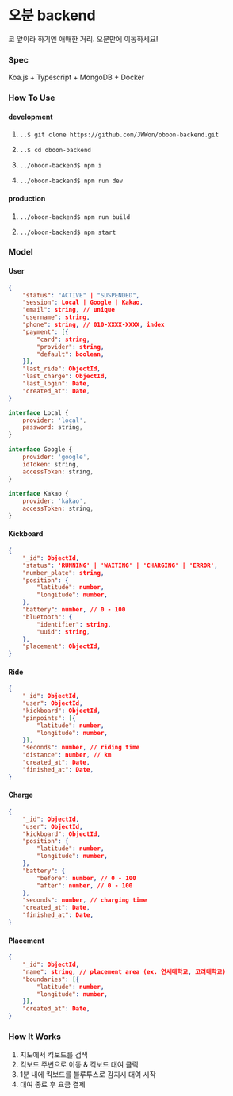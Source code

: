 # 오분 backend

코 앞이라 하기엔 애매한 거리. 오분만에 이동하세요!

### Spec

Koa.js + Typescript + MongoDB + Docker

### How To Use

#### development

1. `..$ git clone https://github.com/JWWon/oboon-backend.git`

2. `..$ cd oboon-backend`

3. `../oboon-backend$ npm i`

4. `../oboon-backend$ npm run dev`

#### production

1. `../oboon-backend$ npm run build`

2. `../oboon-backend$ npm start`

### Model

#### User

```json
{
    "status": "ACTIVE" | "SUSPENDED",
    "session": Local | Google | Kakao,
    "email": string, // unique
    "username": string,
    "phone": string, // 010-XXXX-XXXX, index
    "payment": [{
        "card": string,
        "provider": string,
        "default": boolean,
    }],
    "last_ride": ObjectId,
    "last_charge": ObjectId,
    "last_login": Date,
    "created_at": Date,
}
```

```javascript
interface Local {
    provider: 'local',
	password: string,
}
    
interface Google {
    provider: 'google',
	idToken: string,
	accessToken: string,
}
    
interface Kakao {
	provider: 'kakao',
	accessToken: string,
}
```

#### Kickboard

```json
{
    "_id": ObjectId,
    "status": 'RUNNING' | 'WAITING' | 'CHARGING' | 'ERROR',
    "number_plate": string,
    "position": {
        "latitude": number,
        "longitude": number,
    },
    "battery": number, // 0 - 100
    "bluetooth": {
        "identifier": string,
        "uuid": string,
    },
    "placement": ObjectId,
}
```

#### Ride

```json
{
    "_id": ObjectId,
    "user": ObjectId,
    "kickboard": ObjectId,
    "pinpoints": [{
        "latitude": number,
        "longitude": number,
    }],
    "seconds": number, // riding time
    "distance": number, // km
    "created_at": Date,
    "finished_at": Date,
}
```

#### Charge

```json
{
    "_id": ObjectId,
    "user": ObjectId,
    "kickboard": ObjectId,
    "position": {
        "latitude": number,
        "longitude": number,       
    },
    "battery": {
		"before": number, // 0 - 100
		"after": number, // 0 - 100
    },
    "seconds": number, // charging time
    "created_at": Date,
    "finished_at": Date,
}
```

#### Placement

```json
{
    "_id": ObjectId,
    "name": string, // placement area (ex. 연세대학교, 고려대학교)
    "boundaries": [{
        "latitude": number,
        "longitude": number,
    }],
    "created_at": Date,
}
```

### How It Works

1. 지도에서 킥보드를 검색
2. 킥보드 주변으로 이동 & 킥보드 대여 클릭
3. 1분 내에 킥보드를 블루투스로 감지시 대여 시작
4. 대여 종료 후 요금 결제